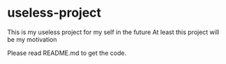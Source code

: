 # useless-project
This is my useless project for my self in the future
At least this project will be my motivation


Please read README.md to get the code.
